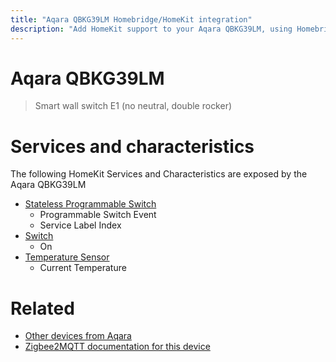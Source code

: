 ```yaml
---
title: "Aqara QBKG39LM Homebridge/HomeKit integration"
description: "Add HomeKit support to your Aqara QBKG39LM, using Homebridge, Zigbee2MQTT and homebridge-z2m."
---
```

<!---
This file has been GENERATED using src/docgen/docgen.ts
DO NOT EDIT THIS FILE MANUALLY!
-->
# Aqara QBKG39LM
> Smart wall switch E1 (no neutral, double rocker)


# Services and characteristics
The following HomeKit Services and Characteristics are exposed by
the Aqara QBKG39LM

* [Stateless Programmable Switch](../../action.md)
  * Programmable Switch Event
  * Service Label Index
* [Switch](../../switch.md)
  * On
* [Temperature Sensor](../../sensors.md)
  * Current Temperature


# Related
* [Other devices from Aqara](../index.md#aqara)
* [Zigbee2MQTT documentation for this device](https://www.zigbee2mqtt.io/devices/QBKG39LM.html)